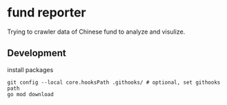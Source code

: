 # fund reporter

Trying to crawler data of Chinese fund to analyze and visulize.

## Development

install packages

```shell
git config --local core.hooksPath .githooks/ # optional, set githooks path
go mod download
```

